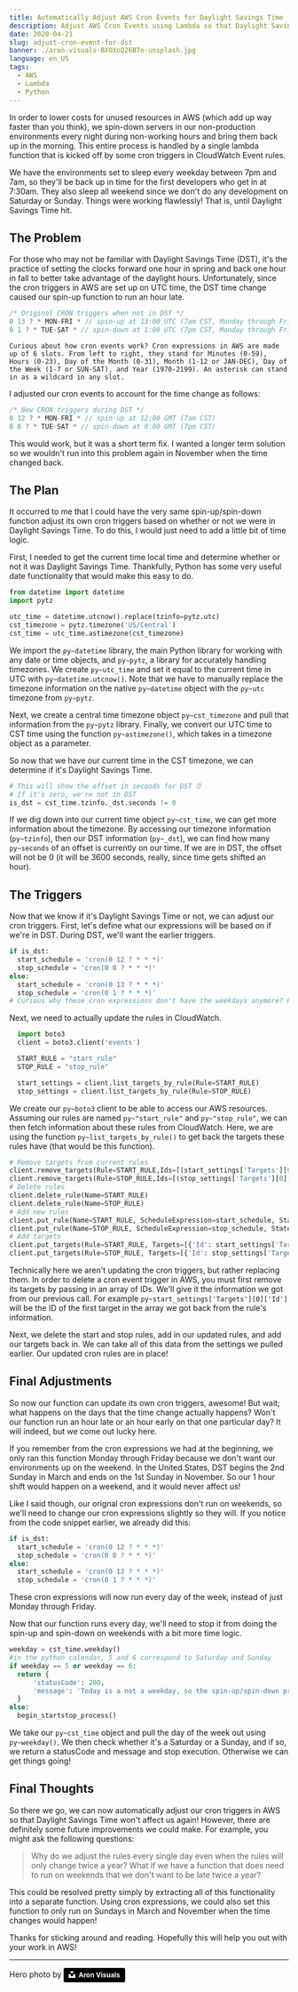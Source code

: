 ```yaml
---
title: Automatically Adjust AWS Cron Events for Daylight Savings Time
description: Adjust AWS Cron Events using Lambda so that Daylight Savings Time won't affect your services.
date: 2020-04-21
slug: adjust-cron-event-for-dst
banner: ./aron-visuals-BXOXnQ26B7o-unsplash.jpg
language: en_US
tags:
  - AWS
  - Lambda
  - Python
---
```


In order to lower costs for unused resources in AWS (which add up way faster than you think), we spin-down servers in our non-production environments every night during non-working hours and bring them back up in the morning. This entire process is handled by a single lambda function that is kicked off by some cron triggers in CloudWatch Event rules.

We have the environments set to sleep every weekday between 7pm and 7am, so they'll be back up in time for the first developers who get in at 7:30am. They also sleep all weekend since we don't do any development on Saturday or Sunday. Things were working flawlessly! That is, until Daylight Savings Time hit.

## The Problem

For those who may not be familiar with Daylight Savings Time (DST), it's the practice of setting the clocks forward one hour in spring and back one hour in fall to better take advantage of the daylight hours. Unfortunately, since the cron triggers in AWS are set up on UTC time, the DST time change caused our spin-up function to run an hour late.

```js
/* Original CRON triggers when not in DST */
0 13 ? * MON-FRI * // spin-up at 13:00 UTC (7am CST, Monday through Friday)
0 1 ? * TUE-SAT * // spin-down at 1:00 UTC (7pm CST, Monday through Friday)
```

    Curious about how cron events work? Cron expressions in AWS are made up of 6 slots. From left to right, they stand for Minutes (0-59), Hours (0-23), Day of the Month (0-31), Month (1-12 or JAN-DEC), Day of the Week (1-7 or SUN-SAT), and Year (1970-2199). An asterisk can stand in as a wildcard in any slot.

I adjusted our cron events to account for the time change as follows:

```js
/* New CRON triggers during DST */
0 12 ? * MON-FRI * // spin-up at 12:00 GMT (7am CST)
0 0 ? * TUE-SAT * // spin-down at 0:00 GMT (7pm CST)
```

This would work, but it was a short term fix. I wanted a longer term solution so we wouldn't run into this problem again in November when the time changed back.

## The Plan

It occurred to me that I could have the very same spin-up/spin-down function adjust its own cron triggers based on whether or not we were in Daylight Savings Time. To do this, I would just need to add a little bit of time logic.

First, I needed to get the current time local time and determine whether or not it was Daylight Savings Time. Thankfully, Python has some very useful date functionality that would make this easy to do.
```python
from datetime import datetime
import pytz

utc_time = datetime.utcnow().replace(tzinfo=pytz.utc)
cst_timezone = pytz.timezone('US/Central')
cst_time = utc_time.astimezone(cst_timezone)
```

We import the `py~datetime` library, the main Python library for working with any date or time objects, and `py~pytz`, a library for accurately handling timezones. We create `py~utc_time` and set it equal to the current time in UTC with `py~datetime.utcnow()`. Note that we have to manually replace the timezone information on the native `py~datetime` object with the `py~utc` timezone from `py~pytz`.

Next, we create a central time timezone object `py~cst_timezone` and pull that information from the `py~pytz` library. Finally, we convert our UTC time to CST time using the function `py~astimezone()`, which takes in a timezone object as a parameter.

So now that we have our current time in the CST timezone, we can determine if it's Daylight Savings Time.

```python
# This will show the offset in seconds for DST ⏰
# If it's zero, we're not in DST
is_dst = cst_time.tzinfo._dst.seconds != 0
```

If we dig down into our current time object `py~cst_time`, we can get more information about the timezone. By accessing our timezone information (`py~tzinfo`), then our DST information (`py~_dst`), we can find how many `py~seconds` of an offset is currently on our time. If we are in DST, the offset will not be 0 (it will be 3600 seconds, really, since time gets shifted an hour).

## The Triggers

Now that we know if it's Daylight Savings Time or not, we can adjust our cron triggers. First, let's define what our expressions will be based on if we're in DST. During DST, we'll want the earlier triggers.

```python
if is_dst:
  start_schedule = 'cron(0 12 ? * * *)'
  stop_schedule = 'cron(0 0 ? * * *)'
else:
  start_schedule = 'cron(0 13 ? * * *)'
  stop_schedule = 'cron(0 1 ? * * *)'
# Curious why these cron expressions don't have the weekdays anymore? Read on!
```

Next, we need to actually update the rules in CloudWatch.

```python
  import boto3
  client = boto3.client('events')

  START_RULE = "start_rule"
  STOP_RULE = "stop_rule"

  start_settings = client.list_targets_by_rule(Rule=START_RULE)
  stop_settings = client.list_targets_by_rule(Rule=STOP_RULE)
```

We create our `py~boto3` client to be able to access our AWS resources. Assuming our rules are named `py~"start_rule"` and `py~"stop_rule"`, we can then fetch information about these rules from CloudWatch. Here, we are using the function `py~list_targets_by_rule()` to get back the targets these rules have (that would be this function).

```python
# Remove targets from current rules
client.remove_targets(Rule=START_RULE,Ids=[(start_settings['Targets'][0]['Id'])])
client.remove_targets(Rule=STOP_RULE,Ids=[(stop_settings['Targets'][0]['Id'])])
# Delete rules
client.delete_rule(Name=START_RULE)
client.delete_rule(Name=STOP_RULE)
# Add new rules
client.put_rule(Name=START_RULE, ScheduleExpression=start_schedule, State='ENABLED', Description="Automatic trigger for the Spinup-Spindown function.")
client.put_rule(Name=STOP_RULE, ScheduleExpression=stop_schedule, State='ENABLED', Description="Automatic trigger for the Spinup-Spindown function")
# Add targets
client.put_targets(Rule=START_RULE, Targets=[{'Id': start_settings['Targets'][0]['Id'], 'Arn':start_settings['Targets'][0]['Arn'], 'Input': start_settings['Targets'][0]['Input']}])
client.put_targets(Rule=STOP_RULE, Targets=[{'Id': stop_settings['Targets'][0]['Id'], 'Arn':stop_settings['Targets'][0]['Arn'], 'Input': stop_settings['Targets'][0]['Input']}])
```

Technically here we aren't updating the cron triggers, but rather replacing them. In order to delete a cron event trigger in AWS, you must first remove its targets by passing in an array of IDs. We'll give it the information we got from our previous call. For example `py~start_settings['Targets'][0]['Id']` will be the ID of the first target in the array we got back from the rule's information.

Next, we delete the start and stop rules, add in our updated rules, and add our targets back in. We can take all of this data from the settings we pulled earlier. Our updated cron rules are in place!

## Final Adjustments

So now our function can update its own cron triggers, awesome! But wait; what happens on the days that the time change actually happens? Won't our function run an hour late or an hour early on that one particular day? It will indeed, but we come out lucky here.

If you remember from the cron expressions we had at the beginning, we only ran this function Monday through Friday because we don't want our environments up on the weekend. In the United States, DST begins the 2nd Sunday in March and ends on the 1st Sunday in November. So our 1 hour shift would happen on a weekend, and it would never affect us!

Like I said though, our orignal cron expressions don't run on weekends, so we'll need to change our cron expressions slightly so they will. If you notice from the code snippet earlier, we already did this:

```python
if is_dst:
  start_schedule = 'cron(0 12 ? * * *)'
  stop_schedule = 'cron(0 0 ? * * *)'
else:
  start_schedule = 'cron(0 13 ? * * *)'
  stop_schedule = 'cron(0 1 ? * * *)'
```

These cron expressions will now run every day of the week, instead of just Monday through Friday.

Now that our function runs every day, we'll need to stop it from doing the spin-up and spin-down on weekends with a bit more time logic.

```python
weekday = cst_time.weekday()
#in the python calendar, 5 and 6 correspond to Saturday and Sunday
if weekday == 5 or weekday == 6:
  return {
      'statusCode': 200,
      'message': 'Today is a not a weekday, so the spin-up/spin-down process will not proceed.'
  }
else:
  begin_startstop_process()
```

We take our `py~cst_time` object and pull the day of the week out using `py~weekday()`. We then check whether it's a Saturday or a Sunday, and if so, we return a statusCode and message and stop execution. Otherwise we can get things going!

## Final Thoughts

So there we go, we can now automatically adjust our cron triggers in AWS so that Daylight Savings Time won't affect us again! However, there are definitely some future improvements we could make. For example, you might ask the following questions:

> Why do we adjust the rules every single day even when the rules will only change twice a year? What if we have a function that does need to run on weekends that we don't want to be late twice a year?

This could be resolved pretty simply by extracting all of this functionality into a separate function. Using cron expressions, we could also set this function to only run on Sundays in March and November when the time changes would happen!

Thanks for sticking around and reading. Hopefully this will help you out with your work in AWS!

---

Hero photo by <a class="unsplash-credit" style="background-color:black;color:white;text-decoration:none;padding:4px 6px;font-family:-apple-system, BlinkMacSystemFont, &quot;San Francisco&quot;, &quot;Helvetica Neue&quot;, Helvetica, Ubuntu, Roboto, Noto, &quot;Segoe UI&quot;, Arial, sans-serif;font-size:12px;font-weight:bold;line-height:1.2;display:inline-block;border-radius:3px" href="https://unsplash.com/@aronvisuals?utm_medium=referral&amp;utm_campaign=photographer-credit&amp;utm_content=creditBadge" target="_blank" rel="noopener noreferrer" title="High-resolution photos from Aron Visuals"><span style="display:inline-block;padding:2px 3px"><svg xmlns="http://www.w3.org/2000/svg" style="height:12px;width:auto;position:relative;vertical-align:middle;top:-2px;fill:white" viewBox="0 0 32 32"><title>unsplash-logo</title><path d="M10 9V0h12v9H10zm12 5h10v18H0V14h10v9h12v-9z"></path></svg></span><span style="display:inline-block;padding:2px 3px">Aron Visuals</span></a>